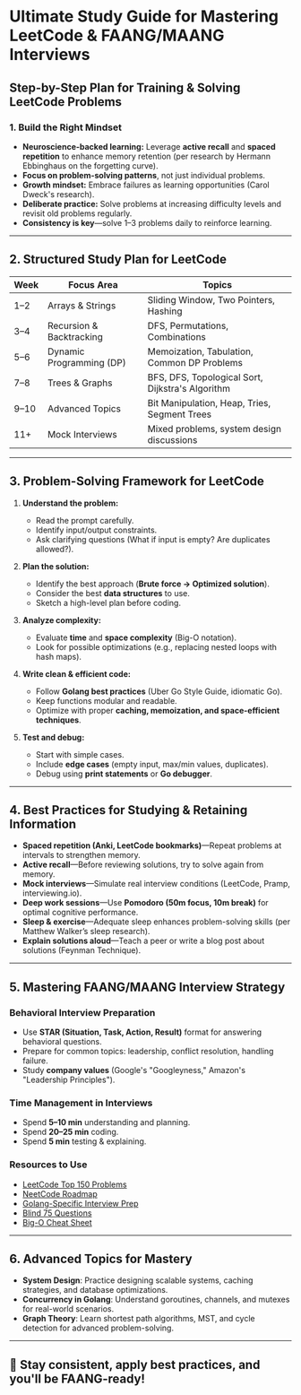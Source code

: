 # Ultimate Study Guide for Mastering LeetCode & FAANG/MAANG Interviews

## Step-by-Step Plan for Training & Solving LeetCode Problems

### **1. Build the Right Mindset**
- **Neuroscience-backed learning:** Leverage **active recall** and **spaced repetition** to enhance memory retention (per research by Hermann Ebbinghaus on the forgetting curve).
- **Focus on problem-solving patterns**, not just individual problems.
- **Growth mindset:** Embrace failures as learning opportunities (Carol Dweck's research).
- **Deliberate practice:** Solve problems at increasing difficulty levels and revisit old problems regularly.
- **Consistency is key**—solve 1–3 problems daily to reinforce learning.

---

## **2. Structured Study Plan for LeetCode**

| Week | Focus Area | Topics |
|------|-----------|--------|
| 1–2  | Arrays & Strings | Sliding Window, Two Pointers, Hashing |
| 3–4  | Recursion & Backtracking | DFS, Permutations, Combinations |
| 5–6  | Dynamic Programming (DP) | Memoization, Tabulation, Common DP Problems |
| 7–8  | Trees & Graphs | BFS, DFS, Topological Sort, Dijkstra's Algorithm |
| 9–10 | Advanced Topics | Bit Manipulation, Heap, Tries, Segment Trees |
| 11+  | Mock Interviews | Mixed problems, system design discussions |

---

## **3. Problem-Solving Framework for LeetCode**
1. **Understand the problem:**
    - Read the prompt carefully.
    - Identify input/output constraints.
    - Ask clarifying questions (What if input is empty? Are duplicates allowed?).

2. **Plan the solution:**
    - Identify the best approach (**Brute force → Optimized solution**).
    - Consider the best **data structures** to use.
    - Sketch a high-level plan before coding.

3. **Analyze complexity:**
    - Evaluate **time** and **space complexity** (Big-O notation).
    - Look for possible optimizations (e.g., replacing nested loops with hash maps).

4. **Write clean & efficient code:**
    - Follow **Golang best practices** (Uber Go Style Guide, idiomatic Go).
    - Keep functions modular and readable.
    - Optimize with proper **caching, memoization, and space-efficient techniques**.

5. **Test and debug:**
    - Start with simple cases.
    - Include **edge cases** (empty input, max/min values, duplicates).
    - Debug using **print statements** or **Go debugger**.

---

## **4. Best Practices for Studying & Retaining Information**
- **Spaced repetition (Anki, LeetCode bookmarks)**—Repeat problems at intervals to strengthen memory.
- **Active recall**—Before reviewing solutions, try to solve again from memory.
- **Mock interviews**—Simulate real interview conditions (LeetCode, Pramp, interviewing.io).
- **Deep work sessions**—Use **Pomodoro (50m focus, 10m break)** for optimal cognitive performance.
- **Sleep & exercise**—Adequate sleep enhances problem-solving skills (per Matthew Walker’s sleep research).
- **Explain solutions aloud**—Teach a peer or write a blog post about solutions (Feynman Technique).

---

## **5. Mastering FAANG/MAANG Interview Strategy**

### **Behavioral Interview Preparation**
- Use **STAR (Situation, Task, Action, Result)** format for answering behavioral questions.
- Prepare for common topics: leadership, conflict resolution, handling failure.
- Study **company values** (Google's "Googleyness," Amazon's "Leadership Principles").

### **Time Management in Interviews**
- Spend **5–10 min** understanding and planning.
- Spend **20–25 min** coding.
- Spend **5 min** testing & explaining.

### **Resources to Use**
- [LeetCode Top 150 Problems](https://leetcode.com/problem-list/top-interview-questions/)
- [NeetCode Roadmap](https://neetcode.io/)
- [Golang-Specific Interview Prep](https://github.com/ardanlabs/gotraining)
- [Blind 75 Questions](https://www.techinterviewhandbook.org/grind75)
- [Big-O Cheat Sheet](https://www.bigocheatsheet.com/)

---

## **6. Advanced Topics for Mastery**
- **System Design**: Practice designing scalable systems, caching strategies, and database optimizations.
- **Concurrency in Golang**: Understand goroutines, channels, and mutexes for real-world scenarios.
- **Graph Theory**: Learn shortest path algorithms, MST, and cycle detection for advanced problem-solving.

---

## 🚀 **Stay consistent, apply best practices, and you'll be FAANG-ready!**

